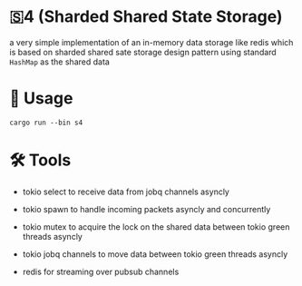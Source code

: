 # 🇸4 (Sharded Shared State Storage)

a very simple implementation of an in-memory data storage like redis which is based on sharded shared sate storage design pattern using standard `HashMap` as the shared data

# 🧪 Usage 

```cargo run --bin s4```

# 🛠️ Tools 

* tokio select to receive data from jobq channels asyncly 
* tokio spawn to handle incoming packets asyncly and concurrently
* tokio mutex to acquire the lock on the shared data between tokio green threads asyncly
* tokio jobq channels to move data between tokio green threads asyncly

* redis for streaming over pubsub channels